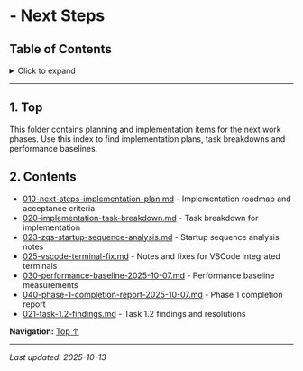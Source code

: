 # - Next Steps

## Table of Contents

<details>
<summary>Click to expand</summary>

- [1. Top](#1-top)
- [2. Contents](#2-contents)

</details>

---


## 1. Top


This folder contains planning and implementation items for the next work phases. Use this index to find implementation plans, task breakdowns and performance baselines.

## 2. Contents

- [010-next-steps-implementation-plan.md](010-next-steps-implementation-plan.md) - Implementation roadmap and acceptance criteria
- [020-implementation-task-breakdown.md](020-implementation-task-breakdown.md) - Task breakdown for implementation
- [023-zqs-startup-sequence-analysis.md](023-zqs-startup-sequence-analysis.md) - Startup sequence analysis notes
- [025-vscode-terminal-fix.md](025-vscode-terminal-fix.md) - Notes and fixes for VSCode integrated terminals
- [030-performance-baseline-2025-10-07.md](030-performance-baseline-2025-10-07.md) - Performance baseline measurements
- [040-phase-1-completion-report-2025-10-07.md](040-phase-1-completion-report-2025-10-07.md) - Phase 1 completion report
- [021-task-1.2-findings.md](021-task-1.2-findings.md) - Task 1.2 findings and resolutions


**Navigation:** [Top ↑](#next-steps)

---

*Last updated: 2025-10-13*
